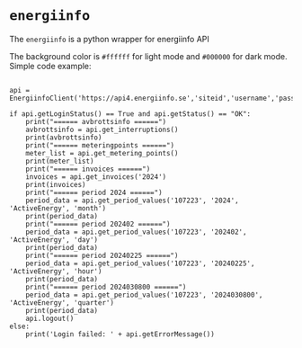 # `energiinfo`
The `energiinfo` is a python wrapper for energiinfo API


The background color is `#ffffff` for light mode and `#000000` for dark mode.
Simple code example:
```from energiinfo.api import EnergiinfoClient

api = EnergiinfoClient('https://api4.energiinfo.se','siteid','username','password')

if api.getLoginStatus() == True and api.getStatus() == "OK":
    print("====== avbrottsinfo ======")
    avbrottsinfo = api.get_interruptions()
    print(avbrottsinfo)
    print("====== meteringpoints ======")
    meter_list = api.get_metering_points()
    print(meter_list)
    print("====== invoices ======")
    invoices = api.get_invoices('2024')
    print(invoices)
    print("====== period 2024 ======")
    period_data = api.get_period_values('107223', '2024', 'ActiveEnergy', 'month')
    print(period_data)
    print("====== period 202402 ======")
    period_data = api.get_period_values('107223', '202402', 'ActiveEnergy', 'day')
    print(period_data)
    print("====== period 20240225 ======")
    period_data = api.get_period_values('107223', '20240225', 'ActiveEnergy', 'hour')
    print(period_data)
    print("====== period 2024030800 ======")
    period_data = api.get_period_values('107223', '2024030800', 'ActiveEnergy', 'quarter')
    print(period_data)
    api.logout()
else:
    print('Login failed: ' + api.getErrorMessage())
```

